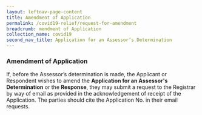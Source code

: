 ```yaml
---
layout: leftnav-page-content
title: Amendment of Application
permalink: /covid19-relief/request-for-amendment
breadcrumb: mendment of Application
collection_name: covid19
second_nav_title: Application for an Assessor’s Determination
---
```


### Amendment of Application ###

If, before the Assessor’s determination is made, the Applicant or Respondent wishes to amend the <b>Application for an Assessor's Determination</b> or the <b>Response</b>, they may submit a request to the Registrar by way of email as provided in the acknowledgement of receipt of the Application. The parties should cite the Application No. in their email requests.
